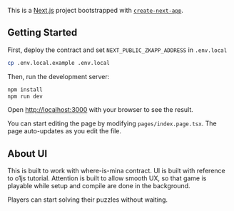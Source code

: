 This is a [Next.js](https://nextjs.org/) project bootstrapped with [`create-next-app`](https://github.com/vercel/next.js/tree/canary/packages/create-next-app).

## Getting Started

First, deploy the contract and set `NEXT_PUBLIC_ZKAPP_ADDRESS` in `.env.local`

```bash
cp .env.local.example .env.local
```

Then, run the development server:

```bash
npm install
npm run dev
```

Open [http://localhost:3000](http://localhost:3000) with your browser to see the result.

You can start editing the page by modifying `pages/index.page.tsx`. The page auto-updates as you edit the file.

## About UI

This is built to work with where-is-mina contract. UI is built with reference to o1js tutorial.
Attention is built to allow smooth UX, so that game is playable while setup and compile are done in the background.

Players can start solving their puzzles without waiting.
